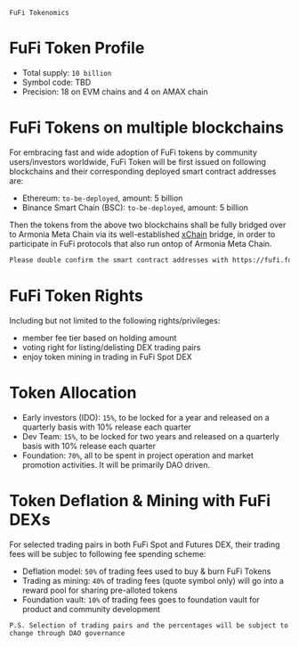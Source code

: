 `FuFi Tokenomics`

# FuFi Token Profile

- Total supply: `10 billion`
- Symbol code: TBD
- Precision: 18 on EVM chains and 4 on AMAX chain

# FuFi Tokens on multiple blockchains

For embracing fast and wide adoption of FuFi tokens by community users/investors worldwide, FuFi Token will be first issued on following blockchains and their corresponding deployed smart contract addresses are:
- Ethereum: `to-be-deployed`, amount: 5 billion
- Binance Smart Chain (BSC): `to-be-deployed`, amount: 5 billion

Then the tokens from the above two blockchains shall be fully bridged over to Armonia Meta Chain via its well-established [xChain](https://xchain.pro) bridge, in order to participate in FuFi protocols that also run ontop of Armonia Meta Chain.

```html
Please double confirm the smart contract addresses with https://fufi.foundation for absolute accuracy!
```

# FuFi Token Rights

Including but not limited to the following rights/privileges:

- member fee tier based on holding amount
- voting right for listing/delisting DEX trading pairs
- enjoy token mining in trading in FuFi Spot DEX

# Token Allocation
- Early investors (IDO): `15%`, to be locked for a year and released on a quarterly basis with 10% release each quarter
- Dev Team: `15%`, to be locked for two years and released on a quarterly basis with 10% release each quarter
- Foundation: `70%`, all to be spent in project operation and market promotion activities. It will be primarily DAO driven.

# Token Deflation & Mining with FuFi DEXs

For selected trading pairs in both FuFi Spot and Futures DEX, their trading fees will be subjec to following fee spending scheme:

- Deflation model: `50%` of trading fees used to buy & burn FuFi Tokens
- Trading as mining: `40%` of trading fees (quote symbol only) will go into a reward pool for sharing pre-alloted tokens
- Foundation vault: `10%` of trading fees goes to foundation vault for product and community development

```
P.S. Selection of trading pairs and the percentages will be subject to change through DAO governance
```
